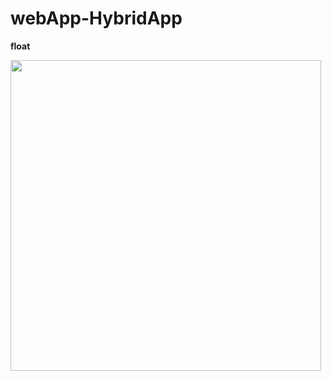 # webApp-HybridApp
**float**

<img width="497" src="https://user-images.githubusercontent.com/31604976/73121587-f087f700-3fbe-11ea-9a92-fa8d2d23d4e4.png">

